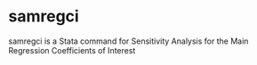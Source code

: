 # samregci
samregci is a Stata command for Sensitivity Analysis for the Main Regression Coefficients of Interest

